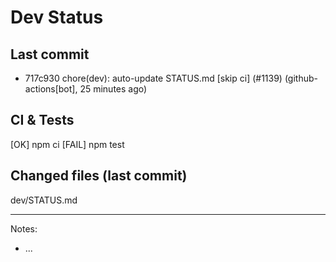 # Dev Status

## Last commit
- 717c930 chore(dev): auto-update STATUS.md [skip ci] (#1139) (github-actions[bot], 25 minutes ago)
## CI & Tests
[OK] npm ci
[FAIL] npm test

## Changed files (last commit)
dev/STATUS.md

---
Notes:
- ...
